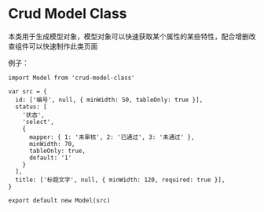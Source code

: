 # Crud Model Class
本类用于生成模型对象，模型对象可以快速获取某个属性的某些特性，配合增删改查组件可以快速制作此类页面

例子：

    import Model from 'crud-model-class'

    var src = {
      id: ['编号', null, { minWidth: 50, tableOnly: true }],
      status: [
        '状态',
        'select',
        {
          mapper: { 1: '未审核', 2: '已通过', 3: '未通过' },
          minWidth: 70,
          tableOnly: true,
          default: '1'
        }
      ],
      title: ['标题文字', null, { minWidth: 120, required: true }],
    }

    export default new Model(src)